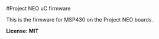 #Project NEO uC firmware

This is the firmware for MSP430 on the Project NEO boards.

**License: MIT**
